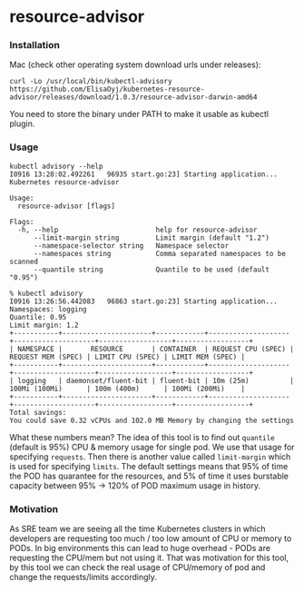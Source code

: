# resource-advisor

### Installation

Mac (check other operating system download urls under releases):

```
curl -Lo /usr/local/bin/kubectl-advisory https://github.com/ElisaOyj/kubernetes-resource-advisor/releases/download/1.0.3/resource-advisor-darwin-amd64
```

You need to store the binary under PATH to make it usable as kubectl plugin.

### Usage

```
kubectl advisory --help
I0916 13:28:02.492261   96935 start.go:23] Starting application...
Kubernetes resource-advisor

Usage:
  resource-advisor [flags]

Flags:
  -h, --help                        help for resource-advisor
      --limit-margin string         Limit margin (default "1.2")
      --namespace-selector string   Namespace selector
      --namespaces string           Comma separated namespaces to be scanned
      --quantile string             Quantile to be used (default "0.95")
```

```
% kubectl advisory
I0916 13:26:56.442083   96863 start.go:23] Starting application...
Namespaces: logging
Quantile: 0.95
Limit margin: 1.2
+-----------+----------------------+------------+--------------------+--------------------+------------------+------------------+
| NAMESPACE |       RESOURCE       | CONTAINER  | REQUEST CPU (SPEC) | REQUEST MEM (SPEC) | LIMIT CPU (SPEC) | LIMIT MEM (SPEC) |
+-----------+----------------------+------------+--------------------+--------------------+------------------+------------------+
| logging   | daemonset/fluent-bit | fluent-bit | 10m (25m)          | 100Mi (100Mi)      | 100m (400m)      | 100Mi (200Mi)    |
+-----------+----------------------+------------+--------------------+--------------------+------------------+------------------+
Total savings:
You could save 0.32 vCPUs and 102.0 MB Memory by changing the settings
```

What these numbers mean? The idea of this tool is to find out `quantile` (default is 95%) CPU & memory usage for single pod. We use that usage for specifying `requests`. Then there is another value called `limit-margin` which is used for specifying `limits`. The default settings means that 95% of time the POD has quarantee for the resources, and 5% of time it uses burstable capacity between 95% -> 120% of POD maximum usage in history.

### Motivation

As SRE team we are seeing all the time Kubernetes clusters in which developers are requesting too much / too low amount of CPU or memory to PODs. In big environments this can lead to huge overhead - PODs are requesting the CPU/mem but not using it. That was motivation for this tool, by this tool we can check the real usage of CPU/memory of pod and change the requests/limits accordingly.

